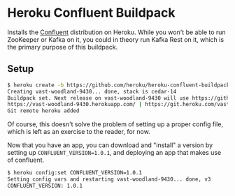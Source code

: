 # Heroku Confluent Buildpack

Installs the [Confluent](https://confluent.io) distribution on
Heroku. While you won't be able to run ZooKeeper or Kafka on it, you
could in theory run Kafka Rest on it, which is the primary purpose of
this buildpack.

## Setup

```bash
$ heroku create -b https://github.com/heroku/heroku-confluent-buildpack.git
Creating vast-woodland-9430... done, stack is cedar-14
Buildpack set. Next release on vast-woodland-9430 will use https://github.com/heroku/heroku-confluent-buildpack.git.
https://vast-woodland-9430.herokuapp.com/ | https://git.heroku.com/vast-woodland-9430.git
Git remote heroku added
```

Of course, this doesn't solve the problem of setting up a proper
config file, which is left as an exercise to the reader, for now.

Now that you have an app, you can download and "install" a version
by setting up `CONFLUENT_VERSION=1.0.1`, and deploying an app that
makes use of confluent.

```bash
$ heroku config:set CONFLUENT_VERSION=1.0.1
Setting config vars and restarting vast-woodland-9430... done, v3
CONFLUENT_VERSION: 1.0.1
```

